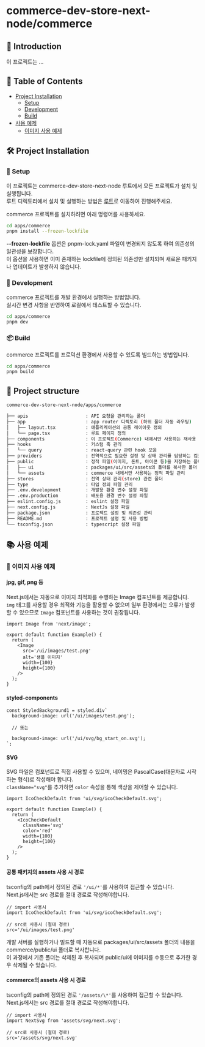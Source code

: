 # commerce-dev-store-next-node/commerce

## 📖 Introduction

이 프로젝트는 ...

## 📑 Table of Contents

- [Project Installation](#-project-installation)
  - [Setup](#-setup)
  - [Development](#-development)
  - [Build](#-build)
- [사용 예제](#-사용-예제)
  - [이미지 사용 예제](#-이미지-사용-예제)

## 🛠 Project Installation

### 🔧 Setup

이 프로젝트는 commerce-dev-store-next-node 루트에서 모든 프로젝트가 설치 및 실행됩니다.  
루트 디렉토리에서 설치 및 실행하는 방법은
[루트](https://ecommerce-git-dev.hectoinnovation.co.kr/commerce/commerce-dev-store-next-node)로 이동하여 진행해주세요.

commerce 프로젝트를 설치하려면 아래 명령어를 사용하세요.

```bash
cd apps/commerce
pnpm install --frozen-lockfile
```

**--frozen-lockfile** 옵션은 pnpm-lock.yaml 파일이 변경되지 않도록 하여 의존성의 일관성을 보장합니다.  
이 옵션을 사용하면 이미 존재하는 lockfile에 정의된 의존성만 설치되며 새로운 패키지나 업데이트가 발생하지 않습니다.

### 🚀 Development

commerce 프로젝트를 개발 환경에서 실행하는 방법입니다.  
실시간 변경 사항을 반영하여 로컬에서 테스트할 수 있습니다.

```bash
cd apps/commerce
pnpm dev
```

### 📦 Build

commerce 프로젝트를 프로덕션 환경에서 사용할 수 있도록 빌드하는 방법입니다.

```bash
cd apps/commerce
pnpm build
```

## 📂 Project structure

```bash
commerce-dev-store-next-node/apps/commerce

├── apis                     : API 요청을 관리하는 폴더
├── app                      : app router 디렉토리 (하위 폴더 자동 라우팅)
│   ├── layout.tsx           : 애플리케이션의 공통 레이아웃 정의
│   └── page.tsx             : 루트 페이지 정의
├── components               : 이 프로젝트(Commerce) 내에서만 사용하는 재사용 가능한 UI 컴포넌트 관리
├── hooks                    : 커스텀 훅 관리
│   └── query                : react-query 관련 hook 모음
├── providers                : 전역적으로 필요한 설정 및 상태 관리를 담당하는 컴포넌트 관리
├── public                   : 정적 파일(이미지, 폰트, 아이콘 등)을 저장하는 폴더
│   ├── ui                   : packages/ui/src/assets의 폴더를 복사한 폴더
│   └── assets               : commerce 내에서만 사용하는 정적 파일 관리
├── stores                   : 전역 상태 관리(store) 관련 폴더
├── type                     : 타입 정의 파일 관리
├── .env.development         : 개발용 환경 변수 설정 파일
├── .env.production          : 배포용 환경 변수 설정 파일
├── eslint.config.js         : eslint 설정 파일
├── next.config.js           : NextJs 설정 파일
├── package.json             : 프로젝트 설정 및 의존성 관리
├── README.md                : 프로젝트 설명 및 사용 방법
└── tsconfig.json            : typescript 설정 파일


```

## 📚 사용 예제

### 📖 이미지 사용 예제

#### jpg, gif, png 등

Next.js에서는 자동으로 이미지 최적화를 수행하는 Image 컴포넌트를 제공합니다.  
`img` 태그를 사용할 경우 최적화 기능을 활용할 수 없으며 일부 환경에서는 오류가 발생할 수 있으므로 `Image` 컴포넌트를
사용하는 것이 권장됩니다.

```tsx
import Image from 'next/image';

export default function Example() {
  return (
    <Image
      src='/ui/images/test.png'
      alt='샘플 이미지'
      width={100}
      height={100}
    />
  );
}
```

#### styled-components

```tsx
const StyledBackground1 = styled.div`
  background-image: url('/ui/images/test.png');

  // 또는

  background-image: url('/ui/svg/bg_start_on.svg');
`;
```

#### SVG

SVG 파일은 컴포넌트로 직접 사용할 수 있으며, 네이밍은 PascalCase(대문자로 시작하는 형식)로 작성해야 합니다.  
`className="svg"`를 추가하면 `color` 속성을 통해 색상을 제어할 수 있습니다.

```tsx
import IcoCheckDefault from 'ui/svg/icoCheckDefault.svg';

export default function Example() {
  return (
    <IcoCheckDefault
      className='svg'
      color='red'
      width={100}
      height={100}
    />
  );
}
```

#### 공통 패키지의 assets 사용 시 경로

tsconfig의 path에서 정의된 경로 `'/ui/*'`를 사용하여 접근할 수 있습니다.  
Next.js에서는 src 경로를 절대 경로로 작성해야합니다.

```tsc
// import 사용시
import IcoCheckDefault from 'ui/svg/icoCheckDefault.svg';

// src로 사용시 (절대 경로)
src='/ui/images/test.png'
```

개발 서버를 실행하거나 빌드할 때 자동으로 packages/ui/src/assets 폴더의 내용을 commerce/public/ui 폴더로 복사합니다.  
이 과정에서 기존 폴더는 삭제된 후 복사되며 public/ui에 이미지를 수동으로 추가한 경우 삭제될 수 있습니다.

#### commerce의 assets 사용 시 경로

tsconfig의 path에 정의된 경로 `'/assets/\*'`를 사용하여 접근할 수 있습니다.  
Next.js에서는 src 경로를 절대 경로로 작성해야합니다.

```tsc
// import 사용시
import NextSvg from 'assets/svg/next.svg';

// src로 사용시 (절대 경로)
src='/assets/svg/next.svg'
```
